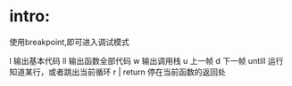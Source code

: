 # intro:
使用breakpoint,即可进入调试模式


l 输出基本代码
ll 输出函数全部代码
w 输出调用栈
u 上一帧
d 下一帧
untill 运行知道某行，或者跳出当前循环
r | return  停在当前函数的返回处

#